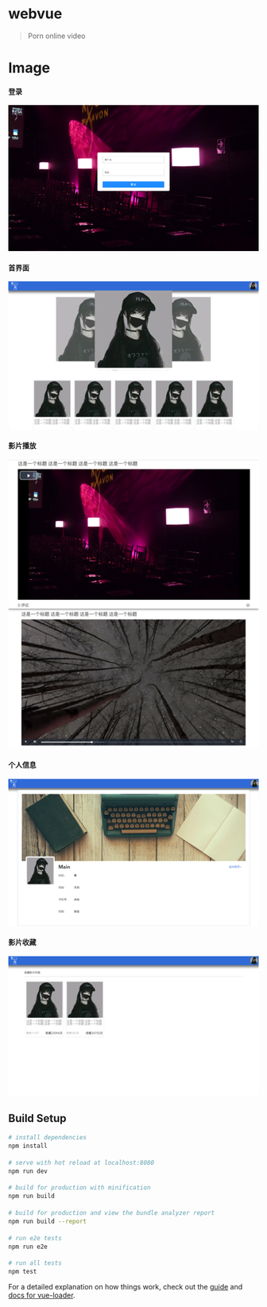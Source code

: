 # webvue

> Porn online video 


# Image
#### 登录
![login](https://raw.githubusercontent.com/AgoniNemo/WebVue/master/image/login.png)

#### 首界面
![home](https://raw.githubusercontent.com/AgoniNemo/WebVue/master/image/home.png)

#### 影片播放
![video](https://raw.githubusercontent.com/AgoniNemo/WebVue/master/image/video.png)
![play](https://raw.githubusercontent.com/AgoniNemo/WebVue/master/image/play.png)

#### 个人信息
![info](https://raw.githubusercontent.com/AgoniNemo/WebVue/master/image/info.png)

#### 影片收藏
![collect](https://raw.githubusercontent.com/AgoniNemo/WebVue/master/image/collect.png)

## Build Setup

``` bash
# install dependencies
npm install

# serve with hot reload at localhost:8080
npm run dev

# build for production with minification
npm run build

# build for production and view the bundle analyzer report
npm run build --report

# run e2e tests
npm run e2e

# run all tests
npm test
```

For a detailed explanation on how things work, check out the [guide](http://vuejs-templates.github.io/webpack/) and [docs for vue-loader](http://vuejs.github.io/vue-loader).
